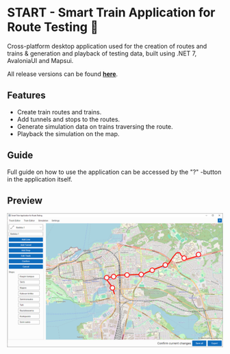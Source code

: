 # START - Smart Train Application for Route Testing 🚉
Cross-platform desktop application used for the creation of routes and trains & generation and playback of testing data, built using .NET 7, AvaloniaUI and Mapsui. 

All release versions can be found **[here](https://github.com/Teleste-Official/START/releases)**.

## Features
- Create train routes and trains.
- Add tunnels and stops to the routes.
- Generate simulation data on trains traversing the route.
- Playback the simulation on the map.

## Guide
Full guide on how to use the application can be accessed by the "?" -button in the application itself.

## Preview
![Preview of app](/Assets/Preview.png)